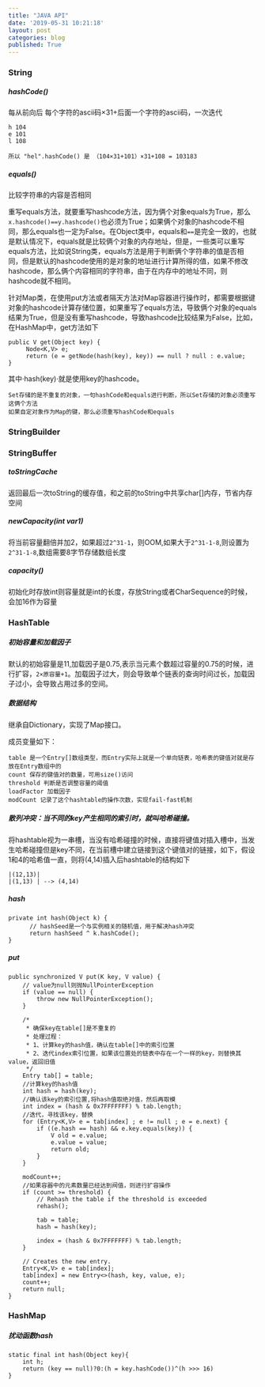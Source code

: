 ```yaml
---
title: "JAVA API"
date: '2019-05-31 10:21:18' 
layout: post 
categories: blog
published: True
---
```


### String

##### hashCode()

每从前向后 每个字符的ascii码×31+后面一个字符的ascii码，一次迭代

```
h 104
e 101
l 108

所以 "hel".hashCode() 是 （104×31+101）×31+108 = 103183
```

##### equals()

比较字符串的内容是否相同

重写equals方法，就要重写hashcode方法，因为俩个对象equals为True，那么`x.hashcode()==y.hashcode()`也必须为True；如果俩个对象的hashcode不相同，那么equals也一定为False。在Object类中，equals和`==`是完全一致的，也就是默认情况下，equals就是比较俩个对象的内存地址，但是，一些类可以重写equals方法，比如说String类，equals方法是用于判断俩个字符串的值是否相同，但是默认的hashcode使用的是对象的地址进行计算所得的值，如果不修改hashcode，那么俩个内容相同的字符串，由于在内存中的地址不同，则hashcode就不相同。

针对Map类，在使用put方法或者隔天方法对Map容器进行操作时，都需要根据键对象的hashcode计算存储位置，如果重写了equals方法，导致俩个对象的equals结果为True，但是没有重写hashcode，导致hashcode比较结果为False，比如，在HashMap中，get方法如下

```
public V get(Object key) {
     Node<K,V> e;
     return (e = getNode(hash(key), key)) == null ? null : e.value;
}
```

其中·hash(key)·就是使用key的hashcode。

```
Set存储的是不重复的对象，一句hashCode和equals进行判断，所以Set存储的对象必须重写这俩个方法
如果自定对象作为Map的键，那么必须重写hashCode和equals
```

### StringBuilder

### StringBuffer

##### toStringCache

返回最后一次toString的缓存值，和之前的toString中共享char[]内存，节省内存空间

##### newCapacity(int var1)

将当前容量翻倍并加2，如果超过`2^31-1`，则OOM,如果大于`2^31-1-8`,则设置为`2^31-1-8`,数组需要8字节存储数组长度

##### capacity()

初始化时存放int则容量就是int的长度，存放String或者CharSequence的时候，会加16作为容量

### HashTable

##### 初始容量和加载因子

默认的初始容量是11,加载因子是0.75,表示当元素个数超过容量的0.75的时候，进行扩容，`2×原容量+1`。加载因子过大，则会导致单个链表的查询时间过长，加载因子过小，会导致占用过多的空间。

##### 数据结构

继承自Dictionary，实现了Map接口。

成员变量如下：

```
table 是一个Entry[]数组类型，而Entry实际上就是一个单向链表，哈希表的键值对就是存放在Entry数组中的
count 保存的键值对的数量，可用size()访问
threshold 判断是否调整容量的阈值
loadFactor 加载因子
modCount 记录了这个hashtable的操作次数，实现fail-fast机制
```

##### 散列冲突：当不同的key产生相同的索引时，就叫哈希碰撞。

将hashtable视为一串槽，当没有哈希碰撞的时候，直接将键值对插入槽中，当发生哈希碰撞但是key不同，在当前槽中建立链接到这个键值对的链接，如下，假设1和4的哈希值一直，则将(4,14)插入后hashtable的结构如下

```
|(12,13)|
|(1,13) | --> (4,14)
```

##### hash

```
private int hash(Object k) {
      // hashSeed是一个与实例相关的随机值，用于解决hash冲突
      return hashSeed ^ k.hashCode();
}
```

##### put

```
public synchronized V put(K key, V value) {
    // value为null则抛NullPointerException
    if (value == null) {
        throw new NullPointerException();
    }

    /*
     * 确保key在table[]是不重复的
     * 处理过程：
     * 1、计算key的hash值，确认在table[]中的索引位置
     * 2、迭代index索引位置，如果该位置处的链表中存在一个一样的key，则替换其value，返回旧值
     */
    Entry tab[] = table;
    //计算key的hash值
    int hash = hash(key);
    //确认该key的索引位置,将hash值取绝对值，然后再取模
    int index = (hash & 0x7FFFFFFF) % tab.length;
    //迭代，寻找该key，替换
    for (Entry<K,V> e = tab[index] ; e != null ; e = e.next) {
        if ((e.hash == hash) && e.key.equals(key)) {
            V old = e.value;
            e.value = value;
            return old;
        }
    }

    modCount++;
    //如果容器中的元素数量已经达到阀值，则进行扩容操作
    if (count >= threshold) {
        // Rehash the table if the threshold is exceeded
        rehash();

        tab = table;
        hash = hash(key);

        index = (hash & 0x7FFFFFFF) % tab.length;
    }

    // Creates the new entry.
    Entry<K,V> e = tab[index];
    tab[index] = new Entry<>(hash, key, value, e);
    count++;
    return null;
}
```

### HashMap

##### 扰动函数hash

```
static final int hash(Object key){
	int h;
	return (key == null)?0:(h = key.hashCode())^(h >>> 16)
}
```
